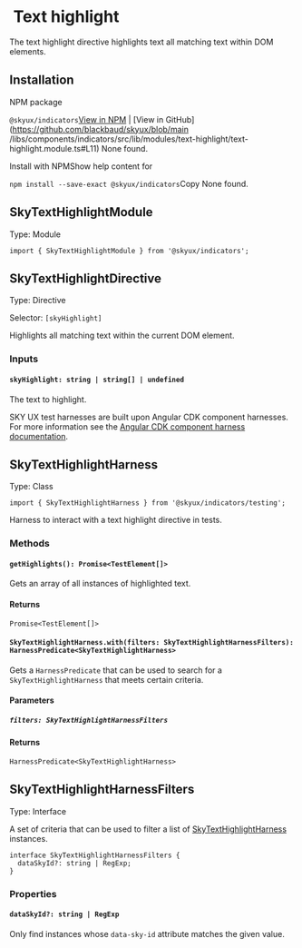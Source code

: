                   

 Text highlight
==============

The text highlight directive highlights text all matching text within DOM elements.

 Installation
-------------

NPM package

`@skyux/indicators`[View in NPM](https://www.npmjs.com/package/@skyux/indicators) | [View in GitHub](https://github.com/blackbaud/skyux/blob/main
/libs/components/indicators/src/lib/modules/text-highlight/text-highlight.module.ts#L11) None found.

Install with NPMShow help content for

`npm install --save-exact @skyux/indicators`Copy None found.

 SkyTextHighlightModule
-----------------------

Type: Module

`import { SkyTextHighlightModule } from '@skyux/indicators';`

 SkyTextHighlightDirective
--------------------------

Type: Directive

Selector: `[skyHighlight]`

Highlights all matching text within the current DOM element.

### Inputs

#### `skyHighlight: string | string[] | undefined`

The text to highlight.

SKY UX test harnesses are built upon Angular CDK component harnesses. For more information see the [Angular CDK component harness documentation](https://material.angular.io/cdk/test-harnesses/overview).

 SkyTextHighlightHarness
------------------------

Type: Class

`import { SkyTextHighlightHarness } from '@skyux/indicators/testing';`

Harness to interact with a text highlight directive in tests.

### Methods

#### `getHighlights(): Promise<TestElement[]>`

Gets an array of all instances of highlighted text.

#### Returns

`Promise<TestElement[]>`

#### `SkyTextHighlightHarness.with(filters: SkyTextHighlightHarnessFilters): HarnessPredicate<SkyTextHighlightHarness>`

Gets a `HarnessPredicate` that can be used to search for a `SkyTextHighlightHarness` that meets certain criteria.

#### Parameters

##### `filters: SkyTextHighlightHarnessFilters`

#### Returns

`HarnessPredicate<SkyTextHighlightHarness>`

 SkyTextHighlightHarnessFilters
-------------------------------

Type: Interface

A set of criteria that can be used to filter a list of [SkyTextHighlightHarness](/skyux/components/text-highlight?docs-active-tab=development#class_sky-text-highlight-harness.md) instances.

    interface SkyTextHighlightHarnessFilters {
      dataSkyId?: string | RegExp;
    }

### Properties

#### `dataSkyId?: string | RegExp`

Only find instances whose `data-sky-id` attribute matches the given value.